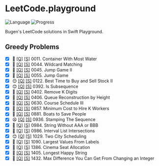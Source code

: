 # LeetCode.playground
![Language](https://img.shields.io/badge/Language-Swift%205.2-orange.svg)
![Progress](https://img.shields.io/badge/Count-19-orange.svg)

Bugen's LeetCode solutions in Swift Playground.
## Greedy Problems
- [X] 🤨 [[Q]](https://leetcode.com/problems/container-with-most-water/) [[S]](.././LeetCode.playground/Pages/11.%20Container%20With%20Most%20Water.xcplaygroundpage/Contents.swift) 0011. Container With Most Water 
- [X] 🔞 [[Q]](https://leetcode.com/problems/wildcard-matching/) [[S]](.././LeetCode.playground/Pages/44-Wildcard%20Matching.xcplaygroundpage/Contents.swift) 0044. Wildcard Matching 
- [X] 🔞 [[Q]](https://leetcode.com/problems/jump-game-ii/) [[S]](.././LeetCode.playground/Pages/45-Jump%20Game%20II.xcplaygroundpage/Contents.swift) 0045. Jump Game II 
- [X] 🤨 [[Q]](https://leetcode.com/problems/jump-game/) [[S]](.././LeetCode.playground/Pages/55-Jump%20Game.xcplaygroundpage/Contents.swift) 0055. Jump Game 
- [X] 😊 [[Q]](https://leetcode.com/problems/best-time-to-buy-and-sell-stock-ii/) [[S]](.././LeetCode.playground/Pages/122-Best%20Time%20to%20Buy%20and%20Sell%20Stock%20II.xcplaygroundpage/Contents.swift) 0122. Best Time to Buy and Sell Stock II 
- [X] 😊 [[Q]](https://leetcode.com/problems/is-subsequence/) [[S]](.././LeetCode.playground/Pages/392.%20Is%20Subsequence.xcplaygroundpage/Contents.swift) 0392. Is Subsequence 
- [X] 🤨 [[Q]](https://leetcode.com/problems/remove-k-digits/) [[S]](.././LeetCode.playground/Pages/402-Remove%20K%20Digits.xcplaygroundpage/Contents.swift) 0402. Remove K Digits 
- [X] 🔞 [[Q]](https://leetcode.com/problems/queue-reconstruction-by-height/) [[S]](.././LeetCode.playground/Pages/406-Queue%20Reconstruction%20by%20Height.xcplaygroundpage/Contents.swift) 0406. Queue Reconstruction by Height 
- [X] 🔞 [[Q]](https://leetcode.com/problems/course-schedule-iii/) [[S]](.././LeetCode.playground/Pages/630.%20Course%20Schedule%20III.xcplaygroundpage/Contents.swift) 0630. Course Schedule III 
- [X] 🔞 [[Q]](https://leetcode.com/problems/minimum-cost-to-hire-k-workers/) [[S]](.././LeetCode.playground/Pages/857.%20Minimum%20Cost%20to%20Hire%20K%20Workers.xcplaygroundpage/Contents.swift) 0857. Minimum Cost to Hire K Workers 
- [X] 🤨 [[Q]](https://leetcode.com/problems/boats-to-save-people/) [[S]](.././LeetCode.playground/Pages/881-Boats%20to%20Save%20People.xcplaygroundpage/Contents.swift) 0881. Boats to Save People 
- [X] 😫 [[Q]](https://leetcode.com/problems/stamping-the-sequence/) [[S]](.././LeetCode.playground/Pages/936-Stamping%20The%20Sequence.xcplaygroundpage/Contents.swift) 0936. Stamping The Sequence 
- [X] 🤨 [[Q]](https://leetcode.com/problems/string-without-aaa-or-bbb/) [[S]](.././LeetCode.playground/Pages/984-String%20Without%20AAA%20or%20BBB.xcplaygroundpage/Contents.swift) 0984. String Without AAA or BBB 
- [X] 🤨 [[Q]](https://leetcode.com/problems/interval-list-intersections/) [[S]](.././LeetCode.playground/Pages/986-Interval%20List%20Intersections.xcplaygroundpage/Contents.swift) 0986. Interval List Intersections 
- [X] 😊 [[Q]](https://leetcode.com/problems/two-city-scheduling/) [[S]](.././LeetCode.playground/Pages/1029-Two%20City%20Scheduling.xcplaygroundpage/Contents.swift) 1029. Two City Scheduling 
- [X] 🤨 [[Q]](https://leetcode.com/problems/largest-values-from-labels/) [[S]](.././LeetCode.playground/Pages/1090.%20Largest%20Values%20From%20Labels.xcplaygroundpage/Contents.swift) 1090. Largest Values From Labels 
- [X] 🤨 [[Q]](https://leetcode.com/problems/cinema-seat-allocation/) [[S]](.././LeetCode.playground/Pages/1386.%20Cinema%20Seat%20Allocation.xcplaygroundpage/Contents.swift) 1386. Cinema Seat Allocation 
- [X] 🤨 [[Q]](https://leetcode.com/problems/longest-happy-string/) [[S]](.././LeetCode.playground/Pages/1405-Longest%20Happy%20String.xcplaygroundpage/Contents.swift) 1405. Longest Happy String 
- [X] 🤨 [[Q]](https://leetcode.com/problems/max-difference-you-can-get-from-changing-an-integer/) [[S]](.././LeetCode.playground/Pages/1432.%20Max%20Difference%20You%20Can%20Get%20From%20Changing%20an%20Integer.xcplaygroundpage/Contents.swift) 1432. Max Difference You Can Get From Changing an Integer 
